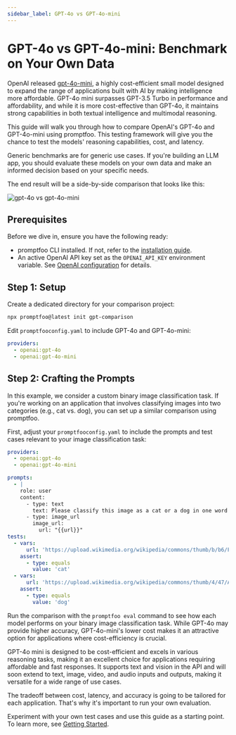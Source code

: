 ```yaml
---
sidebar_label: GPT-4o vs GPT-4o-mini
---
```


# GPT-4o vs GPT-4o-mini: Benchmark on Your Own Data

OpenAI released [gpt-4o-mini](https://openai.com/index/gpt-4o-mini-advancing-cost-efficient-intelligence/), a highly cost-efficient small model designed to expand the range of applications built with AI by making intelligence more affordable. GPT-4o mini surpasses GPT-3.5 Turbo in performance and affordability, and while it is more cost-effective than GPT-4o, it maintains strong capabilities in both textual intelligence and multimodal reasoning.

This guide will walk you through how to compare OpenAI's GPT-4o and GPT-4o-mini using promptfoo. This testing framework will give you the chance to test the models' reasoning capabilities, cost, and latency.

Generic benchmarks are for generic use cases. If you're building an LLM app, you should evaluate these models on your own data and make an informed decision based on your specific needs.

The end result will be a side-by-side comparison that looks like this:

![gpt-4o vs gpt-4o-mini](/img/docs/gpt-4o-vs-gpt-4o-mini.png)

## Prerequisites

Before we dive in, ensure you have the following ready:

- promptfoo CLI installed. If not, refer to the [installation guide](/docs/installation).
- An active OpenAI API key set as the `OPENAI_API_KEY` environment variable. See [OpenAI configuration](/docs/providers/openai) for details.

## Step 1: Setup

Create a dedicated directory for your comparison project:

```sh
npx promptfoo@latest init gpt-comparison
```

Edit `promptfooconfig.yaml` to include GPT-4o and GPT-4o-mini:

```yaml title=promptfooconfig.yaml
providers:
  - openai:gpt-4o
  - openai:gpt-4o-mini
```

## Step 2: Crafting the Prompts

In this example, we consider a custom binary image classification task. If you're working on an application that involves classifying images into two categories (e.g., cat vs. dog), you can set up a similar comparison using promptfoo.

First, adjust your `promptfooconfig.yaml` to include the prompts and test cases relevant to your image classification task:

```yaml title=promptfooconfig.yaml
providers:
  - openai:gpt-4o
  - openai:gpt-4o-mini

prompts:
  - |
    role: user
    content:
      - type: text
        text: Please classify this image as a cat or a dog in one word in lower case.
      - type: image_url
        image_url:
          url: "{{url}}"
tests:
  - vars:
      url: 'https://upload.wikimedia.org/wikipedia/commons/thumb/b/b6/Felis_catus-cat_on_snow.jpg/640px-Felis_catus-cat_on_snow.jpg'
    assert:
      - type: equals
        value: 'cat'
  - vars:
      url: 'https://upload.wikimedia.org/wikipedia/commons/thumb/4/47/American_Eskimo_Dog.jpg/612px-American_Eskimo_Dog.jpg'
    assert:
      - type: equals
        value: 'dog'
```

Run the comparison with the `promptfoo eval` command to see how each model performs on your binary image classification task. While GPT-4o may provide higher accuracy, GPT-4o-mini's lower cost makes it an attractive option for applications where cost-efficiency is crucial.

GPT-4o mini is designed to be cost-efficient and excels in various reasoning tasks, making it an excellent choice for applications requiring affordable and fast responses. It supports text and vision in the API and will soon extend to text, image, video, and audio inputs and outputs, making it versatile for a wide range of use cases.

The tradeoff between cost, latency, and accuracy is going to be tailored for each application. That's why it's important to run your own evaluation.

Experiment with your own test cases and use this guide as a starting point. To learn more, see [Getting Started](/docs/getting-started).
